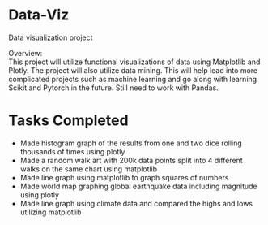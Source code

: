# Data-Viz
Data visualization project  

Overview:  
This project will utilize functional visualizations of data using Matplotlib and Plotly. The project will also utilize data mining. This will help lead into more complicated projects such as machine learning and go along with learning Scikit and Pytorch in the future. Still need to work with Pandas.  

# Tasks Completed  
- Made histogram graph of the results from one and two dice rolling thousands of times using plotly  
- Made a random walk art with 200k data points split into 4 different walks on the same chart using matplotlib  
- Made line graph using matplotlib to graph squares of numbers  
- Made world map graphing global earthquake data including magnitude using plotly  
- Made line graph using climate data and compared the highs and lows utilizing matplotlib
